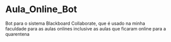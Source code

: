 # Aula_Online_Bot
Bot para o sistema Blackboard Collaborate, que é usado na minha faculdade para as aulas onlines inclusive as aulas que ficaram online para a quarentena
